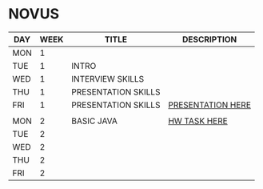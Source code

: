# NOVUS

| DAY | WEEK | TITLE | DESCRIPTION |
| -- | -- | -- | -- |
| MON | 1 |  |  |
| TUE | 1 | INTRO |  |
| WED | 1 | INTERVIEW SKILLS |  |
| THU | 1 | PRESENTATION SKILLS |  |
| FRI | 1 | PRESENTATION SKILLS | [PRESENTATION HERE](https://github.com/ahmy22/novus/blob/master/stuff/presentation/novus.pptx) |
|  |  |  |  |
| MON | 2 | BASIC JAVA | [HW TASK HERE](https://github.com/ahmy22/novus/blob/master/novus/src/novus/days.java) |
| TUE | 2 |  |  |
| WED | 2 |  |  |
| THU | 2 |  |  |
| FRI | 2 |  |  |

